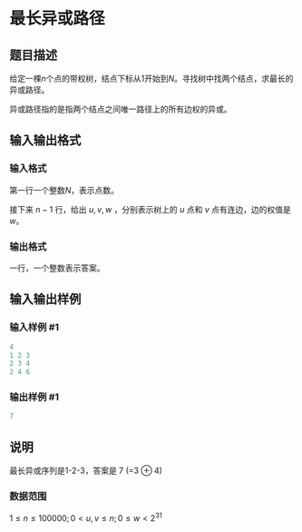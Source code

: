 # 最长异或路径

## 题目描述

给定一棵$n$个点的带权树，结点下标从$1$开始到$N$。寻找树中找两个结点，求最长的异或路径。

异或路径指的是指两个结点之间唯一路径上的所有边权的异或。

## 输入输出格式

### 输入格式

第一行一个整数$N$，表示点数。

接下来 $n-1$ 行，给出 $u,v,w$ ，分别表示树上的 $u$ 点和 $v$ 点有连边，边的权值是 $w$。

### 输出格式

一行，一个整数表示答案。

## 输入输出样例

### 输入样例 #1

```cpp
4
1 2 3
2 3 4
2 4 6
```


### 输出样例 #1

```cpp
7
```


## 说明

最长异或序列是1-2-3，答案是 7 (=3 ⊕ 4)

### 数据范围

$1\le n \le 100000;0 < u,v \le n;0 \le w < 2^{31}$

